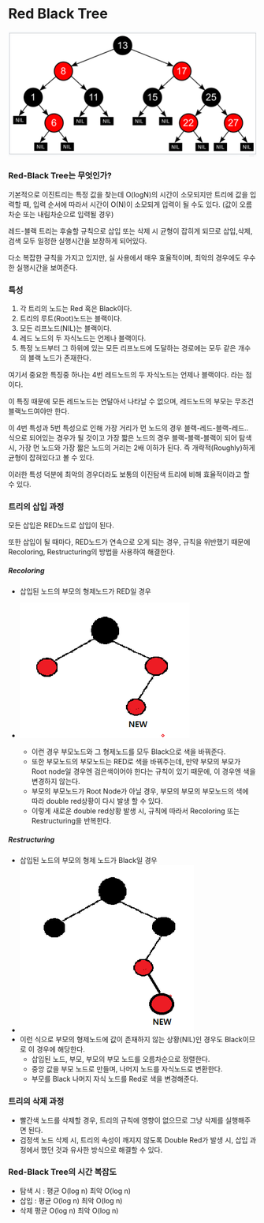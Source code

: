 # Red Black Tree

![image-20211031182057763](Red_Black_Tree.assets/image-20211031182057763.png)

### Red-Black Tree는 무엇인가?

기본적으로 이진트리는 특정 값을 찾는데 O(logN)의 시간이 소모되지만 트리에 값을 입력할 때, 입력 순서에 따라서 시간이 O(N)이 소모되게 입력이 될 수도 있다. (값이 오름차순 또는 내림차순으로 입력될 경우)

레드-블랙 트리는 후술할 규칙으로 삽입 또는 삭제 시 균형이 잡히게 되므로 삽입,삭제, 검색 모두 일정한 실행시간을 보장하게 되어있다.

다소 복잡한 규칙을 가지고 있지만, 실 사용에서 매우 효율적이며, 최악의 경우에도 우수한 실행시간을 보여준다.



### 특성

1. 각 트리의 노드는 Red 혹은 Black이다.
2. 트리의 루트(Root)노드는 블랙이다.
3. 모든 리프노드(NIL)는 블랙이다.
4. 레드 노드의 두 자식노드는 언제나 블랙이다.
5. 특정 노드부터 그 하위에 있는 모든 리프노드에 도달하는 경로에는 모두 같은 개수의 블랙 노드가 존재한다.



여기서 중요한 특징중 하나는 4번 레드노드의 두 자식노드는 언제나 블랙이다. 라는 점이다.

이 특징 때문에 모든 레드노드는 연달아서 나타날 수 없으며, 레드노드의 부모는 무조건 블랙노드여야만 한다.

이 4번 특성과 5번 특성으로 인해 가장 거리가 먼 노드의 경우 블랙-레드-블랙-레드.. 식으로 되어있는 경우가 될 것이고 가장 짧은 노드의 경우 블랙-블랙-블랙이 되어 탐색 시, 가장 먼 노드와 가장 짧은 노드의 거리는 2배 이하가 된다. 즉 개략적(Roughly)하게 균형이 잡혀있다고 볼 수 있다.

이러한 특성 덕분에 최악의 경우더라도 보통의 이진탐색 트리에 비해 효율적이라고 할 수 있다.



### 트리의 삽입 과정

모든 삽입은 RED노드로 삽입이 된다.

또한 삽입이 될 때마다, RED노드가 연속으로 오게 되는 경우, 규칙을 위반했기 때문에 Recoloring, Restructuring의 방법을 사용하여 해결한다.



##### Recoloring

* 삽입된 노드의 부모의 형제노드가 RED일 경우

* ![image-20211031182916126](Red_Black_Tree.assets/image-20211031182916126.png)
  * 이런 경우 부모노드와 그 형제노드를 모두  Black으로 색을 바꿔준다.
  * 또한 부모노드의 부모노드는 RED로 색을 바꿔주는데, 만약 부모의 부모가 Root node일 경우엔 검은색이어야 한다는 규칙이 있기 때문에, 이 경우엔 색을 변경하지 않는다.
  * 부모의 부모노드가 Root Node가 아닐 경우, 부모의 부모의 부모노드의 색에 따라 double red상황이 다시 발생 할 수 있다.
  * 이렇게 새로운 double red상황 발생 시, 규칙에 따라서 Recoloring 또는 Restructuring을 반복한다.



##### Restructuring

* 삽입된 노드의 부모의 형제 노드가 Black일 경우
* ![image-20211031183715228](Red_Black_Tree.assets/image-20211031183715228.png)
* 이런 식으로 부모의 형제노드에 값이 존재하지 않는 상황(NIL)인 경우도 Black이므로 이 경우에 해당한다.
  * 삽입된 노드, 부모, 부모의 부모 노드를 오름차순으로 정렬한다.
  * 중앙 값을 부모 노드로 만들며, 나머지 노드를 자식노드로 변환한다.
  * 부모를 Black 나머지 자식 노드를 Red로 색을 변경해준다.



### 트리의 삭제 과정

* 빨간색 노드를 삭제할 경우, 트리의 규칙에 영향이 없으므로 그냥 삭제를 실행해주면 된다.
* 검정색 노드 삭제 시, 트리의 속성이 깨지지 않도록 Double Red가 발생 시, 삽입 과정에서 했던 것과 유사한 방식으로 해결할 수 있다.



### Red-Black Tree의 시간 복잡도

* 탐색 시 : 평균 O(log n) 최악 O(log n)
* 삽입 : 평균 O(log n) 최악 O(log n)
* 삭제 평균 O(log n) 최악 O(log n)